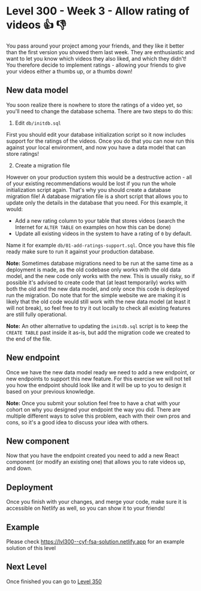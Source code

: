 # Level 300 - Week 3 - Allow rating of videos 👍 👎

You pass around your project among your friends, and they like it better than the first version you showed them last week. They are enthusiastic and want to let you know which videos they also liked, and which they didn't! You therefore decide to implement ratings - allowing your friends to give your videos either a thumbs up, or a thumbs down!

## New data model

You soon realize there is nowhere to store the ratings of a video yet, so you'll need to change the database schema. There are two steps to do this:

1. Edit `db/initdb.sql`

First you should edit your database initialization script so it now includes support for the ratings of the videos. Once you do that you can now run this against your local environment, and now you have a data model that can store ratings!

2. Create a migration file

However on your production system this would be a destructive action - all of your existing recommendations would be lost if you run the whole initialization script again. That's why you should create a database migration file! A database migration file is a short script that allows you to update only the details in the database that you need. For this example, it would:

- Add a new rating column to your table that stores videos (search the Internet for `ALTER TABLE` on examples on how this can be done)
- Update all existing videos in the system to have a rating of `0` by default.

Name it for example `db/01-add-ratings-support.sql`. Once you have this file ready make sure to run it against your production database.

**Note:** Sometimes database migrations need to be run at the same time as a deployment is made, as the old codebase only works with the old data model, and the new code only works with the new. This is usually risky, so if possible it's advised to create code that (at least temporarily) works with both the old and the new data model, and only once this code is deployed run the migration. Do note that for the simple website we are making it is likely that the old code would still work with the new data model (at least it will not break), so feel free to try it out locally to check all existing features are still fully operational.

**Note:** An other alternative to updating the `initdb.sql` script is to keep the `CREATE TABLE` past inside it as-is, but add the migration code we created to the end of the file.

## New endpoint

Once we have the new data model ready we need to add a new endpoint, or new endpoints to support this new feature. For this exercise we will not tell you how the endpoint should look like and it will be up to you to design it based on your previous knowledge.

**Note:** Once you submit your solution feel free to have a chat with your cohort on why you designed your endpoint the way you did. There are multiple different ways to solve this problem, each with their own pros and cons, so it's a good idea to discuss your idea with others.

## New component

Now that you have the endpoint created you need to add a new React component (or modify an existing one) that allows you to rate videos up, and down.

## Deployment

Once you finish with your changes, and merge your code, make sure it is accessible on Netlify as well, so you can show it to your friends!

## Example

Please check https://lvl300--cyf-fsa-solution.netlify.app for an example solution of this level

## Next Level

Once finished you can go to [Level 350](./350.md)
